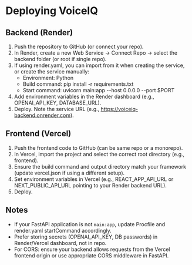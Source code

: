 # Deploying VoiceIQ

## Backend (Render)
1. Push the repository to GitHub (or connect your repo).
2. In Render, create a new Web Service -> Connect Repo -> select the backend folder (or root if single repo).
3. If using render.yaml, you can import from it when creating the service, or create the service manually:
   - Environment: Python
   - Build command: pip install -r requirements.txt
   - Start command: uvicorn main:app --host 0.0.0.0 --port $PORT
4. Add environment variables in the Render dashboard (e.g., OPENAI_API_KEY, DATABASE_URL).
5. Deploy. Note the service URL (e.g., https://voiceiq-backend.onrender.com).

## Frontend (Vercel)
1. Push the frontend code to GitHub (can be same repo or a monorepo).
2. In Vercel, import the project and select the correct root directory (e.g., frontend).
3. Ensure the build command and output directory match your framework (update vercel.json if using a different setup).
4. Set environment variables in Vercel (e.g., REACT_APP_API_URL or NEXT_PUBLIC_API_URL pointing to your Render backend URL).
5. Deploy.

## Notes
- If your FastAPI application is not `main:app`, update Procfile and render.yaml startCommand accordingly.
- Prefer storing secrets (OPENAI_API_KEY, DB passwords) in Render/Vercel dashboard, not in repo.
- For CORS: ensure your backend allows requests from the Vercel frontend origin or use appropriate CORS middleware in FastAPI.
